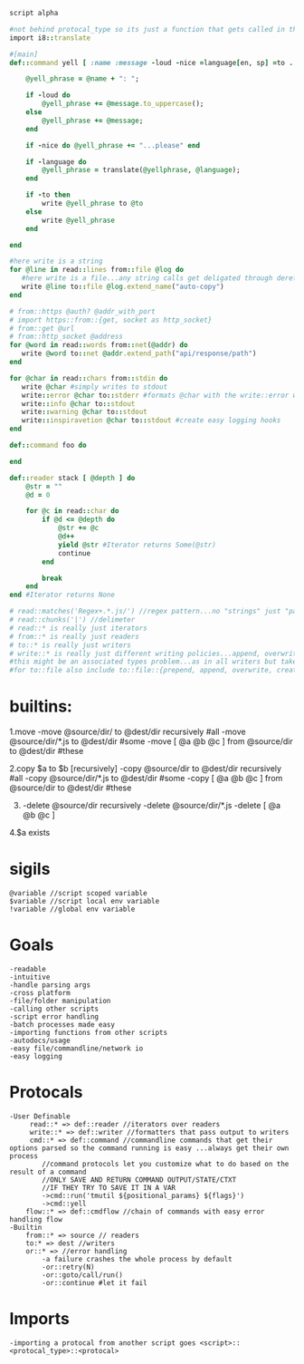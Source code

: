 ```ruby
script alpha

#not behind protocal_type so its just a function that gets called in the same process
import i8::translate

#[main]
def::command yell [ :name :message -loud -nice =language[en, sp] =to ...rest ] do

    @yell_phrase = @name + ": ";

	if -loud do
		@yell_phrase += @message.to_uppercase();
	else
		@yell_phrase += @message;
	end	

	if -nice do @yell_phrase += "...please" end

	if -language do
		@yell_phrase = translate(@yellphrase, @language);
	end

	if -to then
		write @yell_phrase to @to 
	else
		write @yell_phrase
	end

end

#here write is a string
for @line in read::lines from::file @log do 
   #here write is a file...any string calls get deligated through deref ;)
   write @line to::file @log.extend_name("auto-copy")
end

# from::https @auth? @addr_with_port
# import https::from::{get, socket as http_socket} 
# from::get @url  
# from::http_socket @address
for @word in read::words from::net(@addr) do 
   write @word to::net @addr.extend_path("api/response/path")
end

for @char in read::chars from::stdin do 
   write @char #simply writes to stdout
   write::error @char to::stderr #formats @char with the write::error writer and then prints it to stderr
   write::info @char to::stdout 
   write::warning @char to::stdout
   write::inspiravetion @char to::stdout #create easy logging hooks
end

def::command foo do

end

def::reader stack [ @depth ] do
    @str = ""
    @d = 0

    for @c in read::char do
        if @d <= @depth do
            @str += @c
            @d++
            yield @str #Iterator returns Some(@str)
            continue
        end

        break
    end
end #Iterator returns None

# read::matches('Regex+.*.js/') //regex pattern...no "strings" just "patterns"
# read::chunks('|') //delimeter
# read::* is really just iterators 
# from::* is really just readers
# to::* is really just writers
# write::* is really just different writing policies...append, overwrite, prepend, insert, failifexists
#this might be an associated types problem...as in all writers but take different options?
#for to::file also include to::file::{prepend, append, overwrite, create_or_fail}
```

# builtins:
1.move
	-move @source/dir/ to @dest/dir recursively #all
	-move @source/dir/*.js to @dest/dir #some
	-move [ @a @b @c ] from @source/dir to @dest/dir #these

2.copy $a to $b [recursively]
	-copy @source/dir to @dest/dir recursively #all
	-copy @source/dir/*.js to @dest/dir #some
	-copy [ @a @b @c ] from @source/dir to @dest/dir #these

3.
	-delete @source/dir recursively
	-delete @source/dir/*.js
	-delete [ @a @b @c ] 

4.$a exists

# sigils
    @variable //script scoped variable
    $variable //script local env variable
    !variable //global env variable

# Goals
    -readable
    -intuitive
    -handle parsing args
    -cross platform
    -file/folder manipulation
    -calling other scripts
    -script error handling
    -batch processes made easy
    -importing functions from other scripts
    -autodocs/usage
    -easy file/commandline/network io
    -easy logging

# Protocals
    -User Definable
         read::* => def::reader //iterators over readers
         write::* => def::writer //formatters that pass output to writers
         cmd::* => def::command //commandline commands that get their options parsed so the command running is easy ...always get their own process
            //command protocols let you customize what to do based on the result of a command
            //ONLY SAVE AND RETURN COMMAND OUTPUT/STATE/CTXT
            //IF THEY TRY TO SAVE IT IN A VAR
            ->cmd::run('tmutil ${positional_params} ${flags}') 
            ->cmd::yell 
        flow::* => def::cmdflow //chain of commands with easy error handling flow 
    -Builtin
        from::* => source // readers
        to:* => dest //writers
        or::* => //error handling
            -a failure crashes the whole process by default
            -or::retry(N)
            -or::goto/call/run()
            -or::continue #let it fail


# Imports
    -importing a protocal from another script goes <script>::<protocal_type>::<protocal>